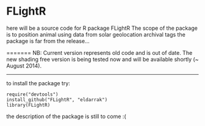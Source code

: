 FLightR
=======

here will be a source code for R package FLightR
The scope of the package is to position animal using data from solar geolocation archival tags
the package is far from the release...

=======
NB: Current version represents old code and is out of date. The new shading free version is being tested now and will be available shortly (~ August 2014).

---------------	
to install the package try:
    
    require("devtools")
    install_github("FLightR", "eldarrak")
	library(FLightR)

the description of the package is still to come :(

